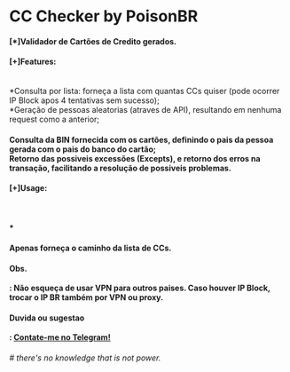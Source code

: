 # CC Checker by PoisonBR

<p><h4>[*]Validador de Cartões de Credito gerados.</h4></p>

<p><h4>[+]Features:</h4></br>
*Consulta por lista: forneça a lista com quantas CCs quiser (pode ocorrer IP Block apos 4 tentativas sem sucesso);</br>
*Geração de pessoas aleatorias (atraves de API), resultando em nenhuma request como a anterior;</br>
<h4 * Geração de CPFs validos (Atraves de API);</br>
<h4 * </h4>Consulta da BIN fornecida com os cartões, definindo o pais da pessoa gerada com o pais do banco do cartão;</br>
<h4* </h4>Retorno das possiveis excessões (Excepts), e retorno dos erros na transação, facilitando a resolução de possiveis problemas.</p>

<p><h4>[+]Usage:</h4></br>
<h4>* </h4>Apenas forneça o caminho da lista de CCs.</p>

<p><h4>Obs.</h4>: Não esqueça de usar VPN para outros paises. Caso houver IP Block, trocar o IP BR também por VPN ou proxy.</p>

<p><h4>Duvida ou sugestao</h4>: <a href="https://t.me/p0isonBR">Contate-me no Telegram!</a></p>

<p><h6># there's no knowledge that is not power.</h6></p>
